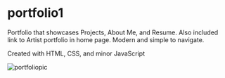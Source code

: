 # portfolio1

Portfolio that showcases Projects, About Me, and Resume. Also included link to Artist portfolio in home page. Modern and simple to navigate. 

Created with HTML, CSS, and minor JavaScript

![portfoliopic](https://user-images.githubusercontent.com/62781023/132805437-f26332a4-ef5d-46e0-b5f8-f9f7a33291ea.JPG)
